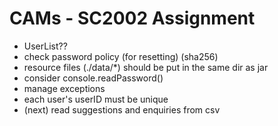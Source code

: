 # CAMs - SC2002 Assignment 

- UserList??
- check password policy (for resetting) (sha256)
- resource files (./data/*) should be put in the same dir as jar
- consider console.readPassword()
- manage exceptions
- each user's userID must be unique
- (next) read suggestions and enquiries from csv